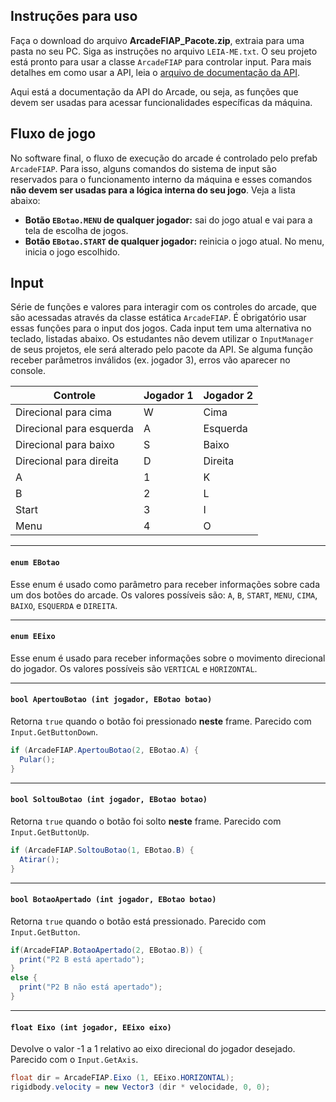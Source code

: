 ## Instruções para uso

Faça o download do arquivo **ArcadeFIAP_Pacote.zip**, extraia para uma pasta no seu PC. Siga as instruções no arquivo `LEIA-ME.txt`. O seu projeto está pronto para usar a classe `ArcadeFIAP` para controlar input. Para mais detalhes em como usar a API, leia o [arquivo de documentação da API](DocumentacaoAPI.md).

Aqui está a documentação da API do Arcade, ou seja, as funções que devem ser usadas para acessar funcionalidades específicas da máquina.

## Fluxo de jogo

No software final, o fluxo de execução do arcade é controlado pelo prefab `ArcadeFIAP`. Para isso, alguns comandos do sistema de input são reservados para o funcionamento interno da máquina e esses comandos **não devem ser usadas para a lógica interna do seu jogo**. Veja a lista abaixo:

- **Botão `EBotao.MENU` de qualquer jogador:** sai do jogo atual e vai para a tela de escolha de jogos.
- **Botão `EBotao.START` de qualquer jogador:** reinicia o jogo atual. No menu, inicia o jogo escolhido.

## Input

Série de funções e valores para interagir com os controles do arcade, que são acessadas através da classe estática  `ArcadeFIAP`. É obrigatório usar essas funções para o input dos jogos. Cada input tem uma alternativa no teclado, listadas abaixo. Os estudantes não devem utilizar o `InputManager` de seus projetos, ele será alterado pelo pacote da API. Se alguma função receber parâmetros inválidos (ex. jogador 3), erros vão aparecer no console.

Controle | Jogador 1 | Jogador 2
---------|-----------|----------
Direcional para cima | W | Cima
Direcional para esquerda | A | Esquerda
Direcional para baixo | S | Baixo
Direcional para direita | D | Direita
A | 1 | K 
B | 2 | L
Start | 3 | I
Menu | 4 | O

---
#### `enum EBotao`

Esse enum é usado como parâmetro para receber informações sobre cada um dos botões do arcade. Os valores possíveis são: `A`, `B`, `START`, `MENU`, `CIMA`,  `BAIXO`,  `ESQUERDA` e  `DIREITA`.

---
#### `enum EEixo`

Esse enum é usado para receber informações sobre o movimento direcional do jogador. Os valores possíveis são `VERTICAL` e  `HORIZONTAL`.

---
#### `bool ApertouBotao (int jogador, EBotao botao)`

Retorna `true` quando o botão foi pressionado **neste** frame. Parecido com `Input.GetButtonDown`.

```csharp
if (ArcadeFIAP.ApertouBotao(2, EBotao.A) {
  Pular();
}
```

---
#### `bool SoltouBotao (int jogador, EBotao botao)`

Retorna `true` quando o botão foi solto **neste** frame. Parecido com `Input.GetButtonUp`.

```csharp
if (ArcadeFIAP.SoltouBotao(1, EBotao.B) {
  Atirar();
}
```

---
#### `bool BotaoApertado (int jogador, EBotao botao)`

Retorna `true` quando o botão está pressionado. Parecido com `Input.GetButton`.

```csharp
if(ArcadeFIAP.BotaoApertado(2, EBotao.B)) {
  print("P2 B está apertado");
}
else {
  print("P2 B não está apertado");
}
```

---
#### `float Eixo (int jogador, EEixo eixo)`

Devolve o valor -1 a 1 relativo ao eixo direcional do jogador desejado. Parecido com o `Input.GetAxis`.

```csharp
float dir = ArcadeFIAP.Eixo (1, EEixo.HORIZONTAL);
rigidbody.velocity = new Vector3 (dir * velocidade, 0, 0);
```
